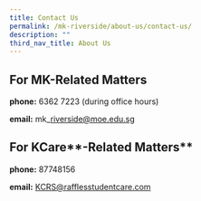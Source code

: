 ```yaml
---
title: Contact Us
permalink: /mk-riverside/about-us/contact-us/
description: ""
third_nav_title: About Us
---
```

**For MK-Related Matters**
--------------------------

**phone:** 6362 7223 (during office hours)

**email:** mk\_riverside@moe.edu.sg

**For** **KCare****\-Related Matters**
--------------------------------------

**phone:** 87748156

**email:** KCRS@rafflesstudentcare.com